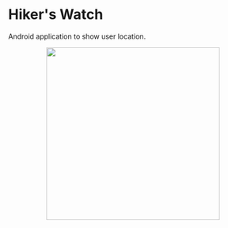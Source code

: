# Hiker's Watch

Android application to show user location.

<div align = "center">
  <img src="https://user-images.githubusercontent.com/15948425/32284460-725ef208-bf0e-11e7-9a82-ae795314ae5d.png" width="350"/>
</div>
